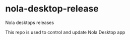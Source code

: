 # nola-desktop-release
Nola desktops releases

This repo is used to control and update Nola Desktop app
